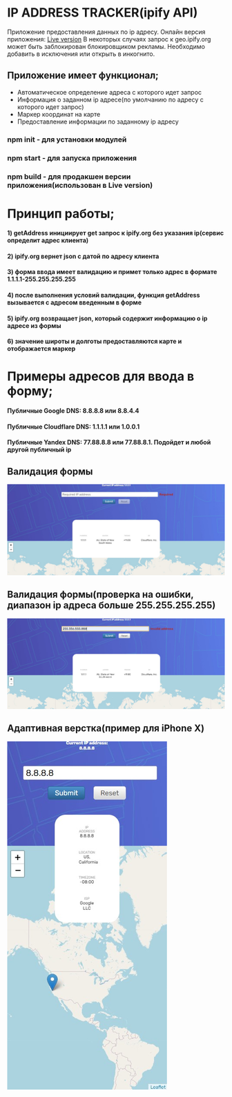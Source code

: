 # IP ADDRESS TRACKER(ipify API)

Приложение предоставления данных по ip адресу.
Онлайн версия приложения: [Live version](https://ip-tracker-ver2-git-master.saint-fons.vercel.app/)
В некоторых случаях запрос к geo.ipify.org может быть заблокирован блокировщиком рекламы. Необходимо добавить в исключения или открыть в инкогнито.

## Приложение имеет функционал;

* Автоматическое определение адреса с которого идет запрос
* Информация о заданном ip адресе(по умолчанию по адресу с которого идет запрос)
* Маркер координат на карте
* Предоставление информации по заданному ip адресу

### npm init - для установки модулей
### npm start - для запуска приложения
### npm build - для продакшен  версии приложения(использован в Live version)

# Принцип работы;
#### 1) getAddress инициирует get запрос к ipify.org без указания ip(сервис определит адрес клиента)
#### 2) ipify.org вернет json с датой по адресу клиента
#### 3) форма ввода имеет валидацию и примет только адрес в формате 1.1.1.1-255.255.255.255
#### 4) после выполнения условий валидации, функция getAddress вызывается с адресом введенным в форме
#### 5) ipify.org возвращает json, который содержит информацию о ip адресе из формы
#### 6) значение широты и долготы предоставляются карте и отображается маркер

# Примеры адресов для ввода в форму;
#### Публичные Google DNS: 8.8.8.8 или 8.8.4.4
#### Публичные Cloudflare DNS: 1.1.1.1 или 1.0.0.1
#### Публичные Yandex DNS: 77.88.8.8 или 77.88.8.1. Подойдет и любой другой публичный ip

## Валидация формы
![](example1.jpg)
## Валидация формы(проверка на ошибки, диапазон ip адреса больше 255.255.255.255)
![](example2.jpg)
## Адаптивная верстка(пример для iPhone X)
![](example3.jpg)
